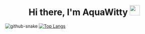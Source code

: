 <h1 align="center">Hi there, I'm AquaWitty</a> 
<img src="https://github.com/blackcater/blackcater/raw/main/images/Hi.gif" height="32"/></h1>

![github-snake](https://user-images.githubusercontent.com/121603243/209921272-b1e82653-0929-4338-a223-f5c7bd8a56e2.svg)
[![Top Langs](https://github-readme-stats.vercel.app/api/top-langs/?username=anuraghazra&layout=compact)](https://github.com/anuraghazra/github-readme-stats)

